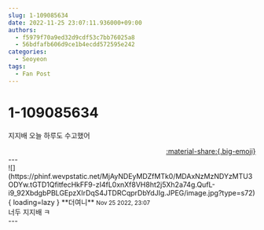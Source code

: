 ```yaml
---
slug: 1-109085634
date: 2022-11-25 23:07:11.936000+09:00
authors:
  - f5979f70a9ed32d9cdf53c7bb76025a8
  - 56bdfafb606d9ce1b4ecdd572595e242
categories:
  - Seoyeon
tags:
  - Fan Post
---
```


# 1-109085634

<div class="post-container" markdown="1">
<div class="content-container md-sidebar__scrollwrap" markdown="1">

지지배 오늘 하루도 수고했어

</div>
</div>

<div style="text-align: right;" markdown="1">
<a href="https://weverse.io/fromis9/fanpost/1-109085634" style="text-align: right;">:material-share:{.big-emoji}</a>
</div>
---

<div class="comments-container md-sidebar__scrollwrap" markdown="1">
<div class="comment" markdown="1">
<div class='id-container' markdown="1">
![](https://phinf.wevpstatic.net/MjAyNDEyMDZfMTk0/MDAxNzMzNDYzMTU3ODYw.tGTD1QfitfecHkFF9-zI4fL0xnXf8VH8ht2j5Xh2a74g.QufL-i9_92XbdgbPBLGEpzXIrDqS4JTDRCqprDbYdJIg.JPEG/image.jpg?type=s72){ loading=lazy }
**<span class="artist">더여니</span>** <small>Nov 25 2022, 23:07</small><br>
</div>
<div class='comment-body' markdown="1">
너두 지지배 ㅋ
</div>
</div>
</div>
---
